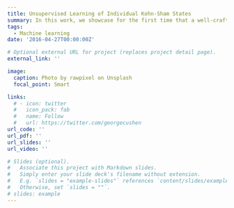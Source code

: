 ```yaml
---
title: Unsupervised Learning of Individual Kohn-Sham States
summary: In this work, we showcase for the first time that a well-crafted VAE is capable of representing KS-DFT wavefunctions on a manifold within a significantly compressed latent space, which is 10^3 10^4 times smaller than the original input. Importantly, these succinct representations still retain the full physical information inherent in the initial data.
tags:
  - Machine learning
date: '2016-04-27T00:00:00Z'

# Optional external URL for project (replaces project detail page).
external_link: ''

image:
  caption: Photo by rawpixel on Unsplash
  focal_point: Smart

links:
  # - icon: twitter
  #   icon_pack: fab
  #   name: Follow
  #   url: https://twitter.com/georgecushen
url_code: ''
url_pdf: ''
url_slides: ''
url_video: ''

# Slides (optional).
#   Associate this project with Markdown slides.
#   Simply enter your slide deck's filename without extension.
#   E.g. `slides = "example-slides"` references `content/slides/example-slides.md`.
#   Otherwise, set `slides = ""`.
# slides: example
---
```



